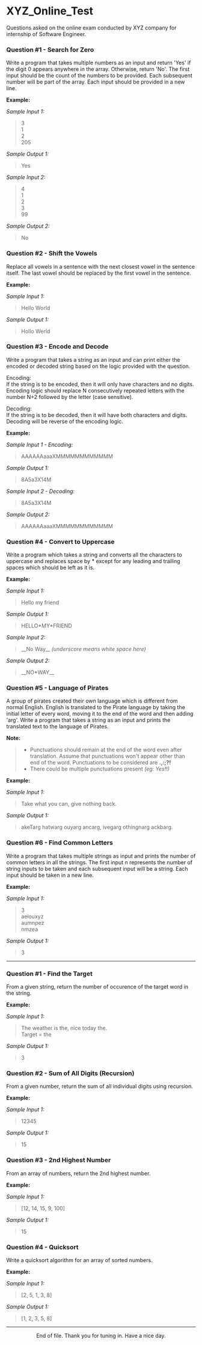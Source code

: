 # XYZ_Online_Test
Questions asked on the online exam conducted by XYZ company for internship of Software Engineer.

### Question #1 - Search for Zero
Write a program that takes multiple numbers as an input and return 'Yes' if the digit 0 appears anywhere in the array. Otherwise, return 'No'. The first input should be the count of the numbers to be provided. Each subsequent number will be part of the array. Each input should be provided in a new line.

**Example:**

*Sample Input 1:*  
> 3  
> 1  
> 2  
> 205

*Sample Output 1:*  
> Yes

*Sample Input 2:*  
> 4  
> 1  
> 2  
> 3  
> 99

*Sample Output 2:*  
> No

### Question #2 - Shift the Vowels
Replace all vowels in a sentence with the next closest vowel in the sentence itself. The last vowel should be replaced by the first vowel in the sentence.

**Example:**

*Sample Input 1:*  
> Hello World

*Sample Output 1:*  
> Hollo Werld

### Question #3 - Encode and Decode
Write a program that takes a string as an input and can print either the encoded or decoded string based on the logic provided with the question.

Encoding:  
If the string is to be encoded, then it will only have characters and no digits. Encoding logic should replace N consecutively repeated letters with the number N+2 followed by the letter (case sensitive).

Decoding:  
If the string is to be decoded, then it will have both characters and digits. Decoding will be reverse of the encoding logic.

**Example:**

*Sample Input 1 - Encoding:*  
> AAAAAAaaaXMMMMMMMMMMMM

*Sample Output 1:*  
> 8A5a3X14M

*Sample Input 2 - Decoding:*  
> 8A5a3X14M

*Sample Output 2:*  
> AAAAAAaaaXMMMMMMMMMMMM  

### Question #4 - Convert to Uppercase  
Write a program which takes a string and converts all the characters to uppercase and replaces space by * except for any leading and trailing spaces which should be left as it is.  

**Example:**  

*Sample Input 1:*  
> Hello my friend  

*Sample Output 1:*  
> HELLO\*MY\*FRIEND  

*Sample Input 2:*
> \_\_No Way\_\_ *(underscore means white space here)*  

*Sample Output 2:*  
> \_\_NO\*WAY\_\_    

### Question #5 - Language of Pirates
A group of pirates created their own language which is different from normal English. English is translated to the Pirate language by taking the initial letter of every word, moving it to the end of the word and then adding 'arg'. Write a program that takes a string as an input and prints the translated text to the language of Pirates.  

**Note:**  
> - Punctuations should remain at the end of the word even after translation. Assume that punctuations won't appear other than end of the word. Punctuations to be considered are **.,:;?!**  
> - There could be multiple punctuations present *(eg: Yes!!)*  

**Example:**  

*Sample Input 1:*  
> Take what you can, give nothing back. 

*Sample Output 1:*  
> akeTarg hatwarg ouyarg ancarg, ivegarg othingnarg ackbarg.  

### Question #6 - Find Common Letters  
Write a program that takes multiple strings as input and prints the number of common letters in all the strings. The first input n represents the number of string inputs to be taken and each subsequent input will be a string. Each input should be taken in a new line.  

**Example:**  

*Sample Input 1:*  
> 3  
> aeiouxyz  
> aumnpez  
> nmzea  

*Sample Output 1:*  
> 3  

---
### Question #1 - Find the Target  
From a given string, return the number of occurence of the target word in the string.  

**Example:**  

*Sample Input 1:*  
> The weather is the, nice today the.  
> Target = the  

*Sample Output 1:*  
> 3  

### Question #2 - Sum of All Digits (Recursion)  
From a given number, return the sum of all individual digits using recursion.  

**Example:**  

*Sample Input 1:*  
> 12345  

*Sample Output 1:*  
> 15  

### Question #3 - 2nd Highest Number
From an array of numbers, return the 2nd highest number.  

**Example:**  

*Sample Input 1:*  
> [12, 14, 15, 9, 100]  

*Sample Output 1:*  
> 15  

### Question #4 - Quicksort  
Write a quicksort algorithm for an array of sorted numbers.  

**Example:**  

*Sample Input 1:*  
> [2, 5, 1, 3, 8]  

*Sample Output 1:*  
> [1, 2, 3, 5, 8]  

---
<p align="center">End of file. Thank you for tuning in. Have a nice day.</p>
